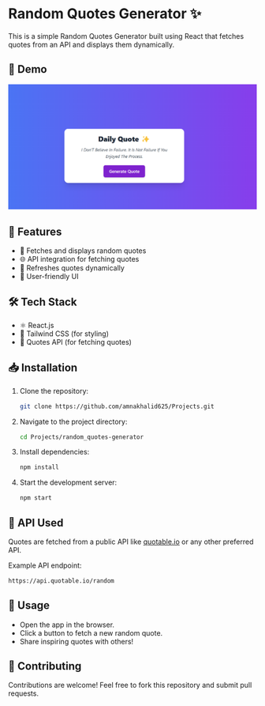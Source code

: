 # Random Quotes Generator ✨

This is a simple Random Quotes Generator built using React that fetches quotes from an API and displays them dynamically.

## 📸 Demo

![App Screenshot](https://github.com/amnakhalid625/Projects/blob/main/random_quotes-generator/Screenshot%202025-02-24%20105740.png?raw=true)

## 🚀 Features
- 🎲 Fetches and displays random quotes
- 🌐 API integration for fetching quotes
- 🔄 Refreshes quotes dynamically
- 🎨 User-friendly UI

## 🛠 Tech Stack
- ⚛️ React.js
- 🎨 Tailwind CSS (for styling)
- 📡 Quotes API (for fetching quotes)

## 📥 Installation
1. Clone the repository:
   ```bash
   git clone https://github.com/amnakhalid625/Projects.git
   ```
2. Navigate to the project directory:
   ```bash
   cd Projects/random_quotes-generator
   ```
3. Install dependencies:
   ```bash
   npm install
   ```
4. Start the development server:
   ```bash
   npm start
   ```

## 🔗 API Used
Quotes are fetched from a public API like [quotable.io](https://quotable.io/) or any other preferred API.

Example API endpoint:
```bash
https://api.quotable.io/random
```

## 🎯 Usage
- Open the app in the browser.
- Click a button to fetch a new random quote.
- Share inspiring quotes with others!

## 🤝 Contributing
Contributions are welcome! Feel free to fork this repository and submit pull requests.


